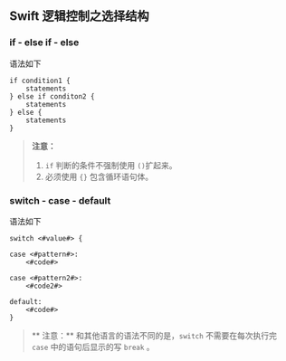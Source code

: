 ## Swift 逻辑控制之选择结构

### if - else if - else
语法如下
```
if condition1 {
	statements
} else if conditon2 {
	statements
} else {
	statements
}
```
> **注意：** 
> 1. `if` 判断的条件不强制使用 `()`扩起来。
> 2. 必须使用 `{}` 包含循环语句体。


### switch - case - default
语法如下
```
switch <#value#> {

case <#pattern#>:
    <#code#>

case <#pattern2#>:
    <#code2#>

default:
    <#code#>
}
```
>** 注意：**
和其他语言的语法不同的是，`switch`	不需要在每次执行完 `case` 中的语句后显示的写 `break` 。








